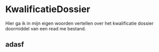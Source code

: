 # KwalificatieDossier

Hier ga ik in mijn eigen woorden vertellen over het kwalificatie dossier doormiddel van een read me bestand.

## adasf
